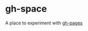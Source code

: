 gh-space
========

A place to experiment with [gh-pages](https://github.com/danielribeiro/gh-space/tree/gh-pages)
